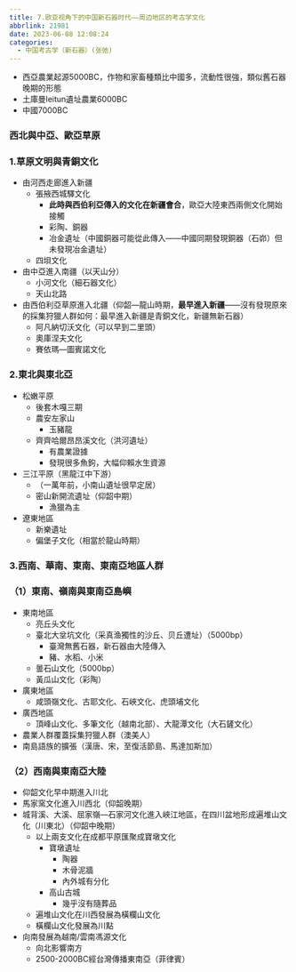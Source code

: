 ```yaml
---
title: 7.欧亚视角下的中国新石器时代——周边地区的考古学文化
abbrlink: 21981
date: 2023-06-08 12:08:24
categories:
  - 中国考古学（新石器）(张弛)
---
```

- 西亞農業起源5000BC，作物和家畜種類比中國多，流動性很強，類似舊石器晚期的形態
- 土庫曼leitun遺址農業6000BC
- 中國7000BC


### 西北與中亞、歐亞草原

### 1.草原文明與青銅文化

- 由河西走廊進入新疆
	- 張掖西城驛文化
		- **此時與西伯利亞傳入的文化在新疆會合**，歐亞大陸東西兩側文化開始接觸
		- 彩陶、銅器
		- 冶金遺址（中國銅器可能從此傳入——中國同期發現銅器（石峁）但未發現冶金遺址）
	- 四垻文化
- 由中亞進入南疆（以天山分）
	- 小河文化（細石器文化）
	- 天山北路
- 由西伯利亞草原進入北疆（仰韶—龍山時期，**最早進入新疆**——沒有發現原來的採集狩獵人群如何：最早進入新疆是青銅文化，新疆無新石器）
	- 阿凡納切沃文化（可以早到二里頭）
	- 奧庫涅夫文化
	- 賽依瑪—圖賓諾文化

### 2.東北與東北亞

- 松嫩平原
	- 後套木嘎三期
	- 農安左家山
		- 玉豬龍
	- 齊齊哈爾昂昂溪文化（洪河遺址）
		- 有農業證據
		- 發現很多魚鉤，大幅仰賴水生資源
- 三江平原（黑龍江中下游）
	- （一萬年前，小南山遺址很早定居）
	- 密山新開流遺址（仰韶中期）
		- 漁獵為主
- 遼東地區
	- 新樂遺址
	- 偏堡子文化（相當於龍山時期）

### 3.西南、華南、東南、東南亞地區人群

### （1）東南、嶺南與東南亞島嶼

- 東南地區
	- 亮丘头文化
	- 臺北大坌坑文化（采真渔獨性的沙丘、贝丘遭址）（5000bp）
		- 臺灣無舊石器，新石器由大陸傳入
		- 豬、水稻、小米
	- 曇石山文化（5000bp）
	- 黃瓜山文化（彩陶）
- 廣東地區
	- 咸頭嶺文化、古耶文化、石峽文化、虎頭埔文化
- 廣西地區
	- 頂峰山文化、多筆文化（越南北部）、大龍潭文化（大石鏟文化）
- 農業人群覆蓋採集狩獵人群（澳美人）
- 南島語族的擴張（漢唐、宋，至復活節島、馬達加斯加）

### （2）西南與東南亞大陸

- 仰韶文化早中期進入川北
- 馬家窯文化進入川西北（仰韶晚期）
- 城背溪、大溪、屈家嶺—石家河文化進入峽江地區，在四川盆地形成遍堆山文化（川東北）（仰韶中晚期）
	- 以上兩支文化在成都平原匯聚成寶墩文化
		- 寶墩遺址
			- 陶器
			- 木骨泥牆
			- 內外城有分化
		- 高山古城
			- 幾乎沒有隨葬品
	- 遍堆山文化在川西發展為橫欄山文化
	- 橫欄山文化發展為川點
- 向南發展為越南/雲南馮源文化
	- 向北影響南方
	- 2500-2000BC經台灣傳播東南亞（菲律賓）